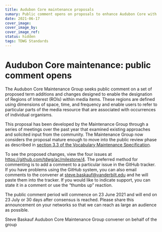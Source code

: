 ```yaml
---
title: Audubon Core maintenance proposals 
sumary: Public comment opens on proposals to enhance Audubon Core with terms for Region of Interest (ROI)
date: 2021-06-17
cover_image: 
cover_image_by: 
cover_image_ref: 
status: hidden
tags: TDWG Standards
---
```


# Audubon Core maintenance: public comment opens

The Audubon Core Maintenance Group seeks public comment on a set of proposed term additions and changes designed to enable the designation of Regions of Interest (ROIs) within media items. These regions are defined using dimensions of space, time, and frequency and enable users to refer to particular parts of the media resource that are associated with occurrences of individual organisms. 

This proposal has been developed by the Maintenance Group through a series of meetings over the past year that examined existing approaches and solicited input from the community. The Maintenance Group now considers the proposal mature enough to move into the public review phase as described in [section 3.3 of the Vocabulary Maintenance Specification](http://rs.tdwg.org/vms/doc/specification/#33-changes-to-vocabulary-terms). 

To see the proposed changes, view the four issues at https://github.com/tdwg/ac/milestone/4. The preferred method for commenting is to add a comment to a particular issue in the GitHub tracker. If you have problems using the GitHub system, you can also email comments to the convener at steve.baskauf@vanderbilt.edu and he will paste them into the tracker. If you would like to indicate support, you can state it in a comment or use the “thumbs up” reaction.

The public comment period will commence on 23 June 2021 and will end on 23 July or 30 days after consensus is reached. Please share this announcement on your networks so that we can reach as large an audience as possible.

Steve Baskauf
Audubon Core Maintenance Group convener on behalf of the group
